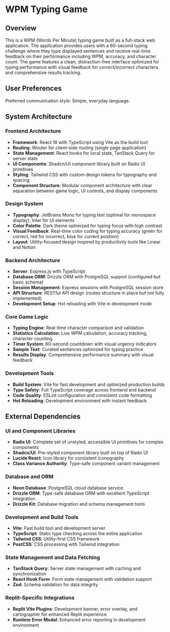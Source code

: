 # WPM Typing Game

## Overview

This is a WPM (Words Per Minute) typing game built as a full-stack web application. The application provides users with a 60-second typing challenge where they type displayed sentences and receive real-time feedback on their performance including WPM, accuracy, and character count. The game features a clean, distraction-free interface optimized for typing performance with visual feedback for correct/incorrect characters and comprehensive results tracking.

## User Preferences

Preferred communication style: Simple, everyday language.

## System Architecture

### Frontend Architecture
- **Framework**: React 18 with TypeScript using Vite as the build tool
- **Routing**: Wouter for client-side routing (single page application)
- **State Management**: React hooks for local state, TanStack Query for server state
- **UI Components**: Shadcn/UI component library built on Radix UI primitives
- **Styling**: Tailwind CSS with custom design tokens for typography and spacing
- **Component Structure**: Modular component architecture with clear separation between game logic, UI controls, and display components

### Design System
- **Typography**: JetBrains Mono for typing text (optimal for monospace display), Inter for UI elements
- **Color Palette**: Dark theme optimized for typing focus with high contrast
- **Visual Feedback**: Real-time color coding for typing accuracy (green for correct, red for incorrect, blue for current position)
- **Layout**: Utility-focused design inspired by productivity tools like Linear and Notion

### Backend Architecture
- **Server**: Express.js with TypeScript
- **Database ORM**: Drizzle ORM with PostgreSQL support (configured but basic schema)
- **Session Management**: Express sessions with PostgreSQL session store
- **API Structure**: RESTful API design (routes structure in place but not fully implemented)
- **Development Setup**: Hot reloading with Vite in development mode

### Core Game Logic
- **Typing Engine**: Real-time character comparison and validation
- **Statistics Calculation**: Live WPM calculation, accuracy tracking, character counting
- **Timer System**: 60-second countdown with visual urgency indicators
- **Sample Text**: Curated sentences optimized for typing practice
- **Results Display**: Comprehensive performance summary with visual feedback

### Development Tools
- **Build System**: Vite for fast development and optimized production builds
- **Type Safety**: Full TypeScript coverage across frontend and backend
- **Code Quality**: ESLint configuration and consistent code formatting
- **Hot Reloading**: Development environment with instant feedback

## External Dependencies

### UI and Component Libraries
- **Radix UI**: Complete set of unstyled, accessible UI primitives for complex components
- **Shadcn/UI**: Pre-styled component library built on top of Radix UI
- **Lucide React**: Icon library for consistent iconography
- **Class Variance Authority**: Type-safe component variant management

### Database and ORM
- **Neon Database**: PostgreSQL cloud database service
- **Drizzle ORM**: Type-safe database ORM with excellent TypeScript integration
- **Drizzle Kit**: Database migration and schema management tools

### Development and Build Tools
- **Vite**: Fast build tool and development server
- **TypeScript**: Static type checking across the entire application
- **Tailwind CSS**: Utility-first CSS framework
- **PostCSS**: CSS processing with Tailwind integration

### State Management and Data Fetching
- **TanStack Query**: Server state management with caching and synchronization
- **React Hook Form**: Form state management with validation support
- **Zod**: Schema validation for data integrity

### Replit-Specific Integrations
- **Replit Vite Plugins**: Development banner, error overlay, and cartographer for enhanced Replit experience
- **Runtime Error Modal**: Enhanced error reporting in development environment